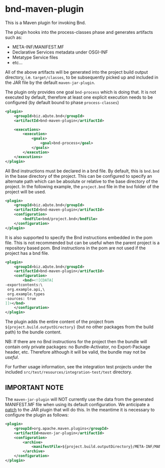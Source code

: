 # bnd-maven-plugin

This is a Maven plugin for invoking Bnd.

The plugin hooks into the process-classes phase and generates artifacts such as:

* META-INF/MANIFEST.MF
* Declarative Services metadata under OSGI-INF
* Metatype Service files
* etc...

All of the above artifacts will be generated into the project build output
directory, i.e. `target/classes`, to be subsequently picked up and included
in the JAR file by the default `maven-jar-plugin`.

The plugin only provides one goal `bnd-process` which is doing that. 
It is not executed by default, therefore at least one explicit execution needs to be configured (by default bound to phase `process-classes`)

```xml
<plugin>
    <groupId>biz.aQute.bnd</groupId>
    <artifactId>bnd-maven-plugin</artifactId>

    <executions>
        <execution>
            <goals>
                <goal>bnd-process</goal>
            </goals>
        </execution>
    </executions>
</plugin>
```

All Bnd instructions must be declared in a bnd file. By default, this is `bnd.bnd`
in the base directory of the project. This can be configured to specify an alternate
path which can be absolute or relative to the base directory of the project.
In the following example, the `project.bnd` file in the `bnd` folder of the project
will be used.

```xml
<plugin>
    <groupId>biz.aQute.bnd</groupId>
    <artifactId>bnd-maven-plugin</artifactId>
    <configuration>
        <bndfile>bnd/project.bnd</bndfile>
    </configuration>
</plugin>
```

It is also supported to specify the Bnd instructions embedded in the pom file. This
is not recommended but can be useful when the parent project is a repository based
pom. Bnd instructions in the pom are not used if the project has a bnd file.

```xml
<plugin>
    <groupId>biz.aQute.bnd</groupId>
    <artifactId>bnd-maven-plugin</artifactId>
    <configuration>
        <bnd><![CDATA[
-exportcontents:\
 org.example.api,\
 org.example.types
-sources: true
]]></bnd>
    </configuration>
</plugin>
```

The plugin adds the entire content of the project from
`${project.build.outputDirectory}` (but no other packages from 
the build path) to the bundle content.

NB: If there are no Bnd instructions for the project then the bundle will contain only private
packages: no Bundle-Activator, no Export-Package header, etc.  Therefore
although it will be valid, the bundle may not be *useful*.

For further usage information, see the integration test projects under the included
`src/test/resources/integration-test/test` directory.


## IMPORTANT NOTE

The `maven-jar-plugin` will NOT currently use the data from the generated 
MANIFEST.MF file when using its default configuration. We anticipate a [patch][1] 
to the JAR plugin that will do this.
In the meantime it is necessary to configure the plugin as follows:

```xml
<plugin>
    <groupId>org.apache.maven.plugins</groupId>
    <artifactId>maven-jar-plugin</artifactId>
    <configuration>
        <archive>
            <manifestFile>${project.build.outputDirectory}/META-INF/MANIFEST.MF</manifestFile>
        </archive>
    </configuration>
</plugin>
```

[1]: https://issues.apache.org/jira/browse/MJAR-193
